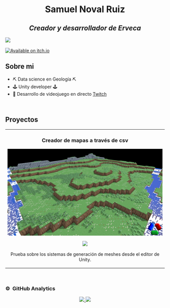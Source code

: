 <div align="center">
<h1 align="center">Samuel Noval Ruiz</h1>
  <h2 aligh="center"><em>Creador y desarrollador de Erveca</em></h2>  
</div>
<img src="https://scontent-mad1-1.cdninstagram.com/v/t51.2885-15/480897384_18129492934404591_3149367155053372381_n.jpg?stp=dst-jpg_e35_tt6&efg=eyJ2ZW5jb2RlX3RhZyI6IkZFRUQuaW1hZ2VfdXJsZ2VuLjE0NDB4ODA3LnNkci5mNzU3NjEuZGVmYXVsdF9pbWFnZSJ9&_nc_ht=scontent-mad1-1.cdninstagram.com&_nc_cat=103&_nc_oc=Q6cZ2QHkKQjvW7ilXdwL3i9cqFo3B7TyF_bRiqnvIzWyaNTPGeY4tNWGaUYyxOz_pJb_UIE&_nc_ohc=0NxVtsG4ANQQ7kNvgEpuHGv&_nc_gid=0od1SjftphOphW_ZqPEO5w&edm=APoiHPcBAAAA&ccb=7-5&ig_cache_key=MzU3MzExMDk3NjcyNDA4MDcwMw%3D%3D.3-ccb7-5&oh=00_AYFAy7X5wVZGNByzMe8VD0s6j9Hi8ydqEOgWtSJwLOD8ZQ&oe=67EEEB73&_nc_sid=22de04">

[![Available on itch.io](http://jessemillar.github.io/available-on-itchio-badge/badge-bw.png)](https://erveca.itch.io/erveca)

## Sobre mi

- ⛏️​ Data science en Geología ⛏️​
- 🕹️ Unity developer 🕹️
- 🎥 Desarrollo de videojuego en directo [Twitch](https://www.twitch.tv/juegoerveca)
<br>

## Proyectos 
<table>
<tr>
<td width="50%">
<h3 align="center">Creador de mapas a través de csv</h3>
<div align="center">
<a href=https://github.com/samuyo96/Juego-con-Ana><img src=https://github.com/samuyo96/samuyo96/blob/main/P003.PNG></a>
<p>
<a href=https://github.com/samuyo96/Juego-con-Ana" target="_blank">
<img src="https://img.shields.io/badge/CÓDIGO-ff9?style=for-the-badge&logo=github&logoColor=black">
</a>

<p>Prueba sobre los sistemas de generación de meshes desde el editor de Unity.</p>
</div>
                                                                                      
</td>

</table>                                                                                 
</div>
<br>

### ⚙️ &nbsp;GitHub Analytics

<p align="center">
<a href="https://github.com/samuyo96">
  <img height="180em" src="https://github-readme-stats-eight-theta.vercel.app/api?username=samuyo96&show_icons=true&theme=algolia&include_all_commits=true&count_private=true"/>
  <img height="180em" src="https://github-readme-stats-eight-theta.vercel.app/api/top-langs/?username=samuyo96&layout=compact&langs_count=8&theme=algolia"/>
</a>
</p>
